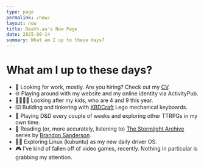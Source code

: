 ```yaml
---
type: page
permalink: /now/
layout: now
title: Death.au's Now Page
date: 2025-08-14
summary: What am I up to these days?
---
```


# What am I up to these days?

- 💼 Looking for work, mostly. Are you hiring? Check out my [CV](https://death.id.au/cv/).
- 🌐 Playing around with my website and my online identity via ActivityPub.
- 👨‍👩‍👧‍👦 Looking after my kids, who are 4 and 9 this year.
- ⌨️ Building and tinkering with [KBDCraft](https://kbdcraft.store/user/signUp?referral_code=K34SSH35L&amp;source_type=member_plugin_referral&amp;slt=member_plugin_referral&amp;ref=death.id.au) Lego mechanical keyboards.
- 🎲 Playing D&D every couple of weeks and exploring other TTRPGs in my own time.
- 📖 Reading (or, more accurately, listening to) [The Stormlight Archive](https://www.goodreads.com/series/49075-the-stormlight-archive) series by [Brandon Sanderson](https://www.goodreads.com/author/show/38550.Brandon_Sanderson).
- 🧑‍💻 Exploring Linux (kubuntu) as my new daily driver OS.
- 🎮 I've kind of fallen off of video games, recently. Nothing in particular is grabbing my attention.